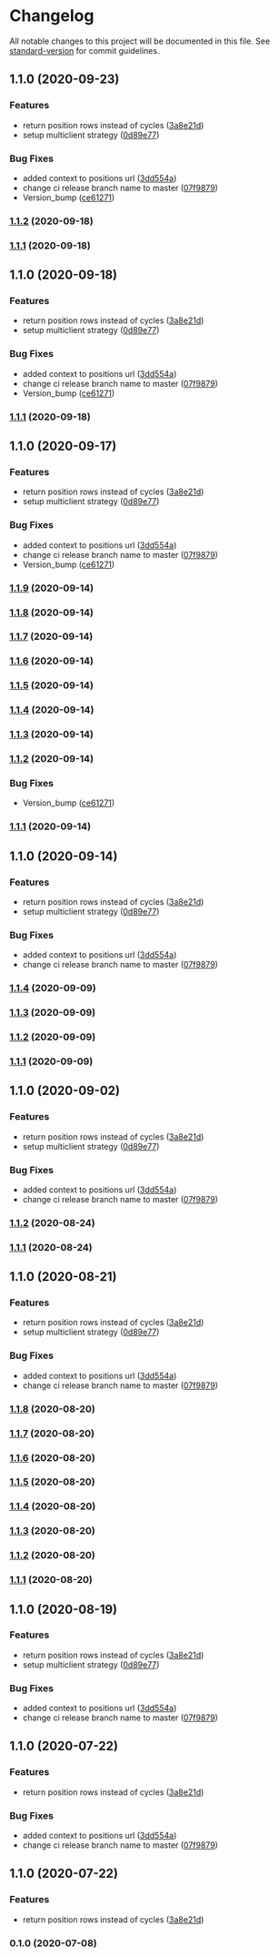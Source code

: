 # Changelog

All notable changes to this project will be documented in this file. See [standard-version](https://github.com/conventional-changelog/standard-version) for commit guidelines.

## 1.1.0 (2020-09-23)


### Features

* return position rows instead of cycles ([3a8e21d](https://github-api.mcvl-engineering.com/vocalink-portal/cp-api-management/commit/3a8e21dac08f140d156050e6baef1c450d0d879c))
* setup multiclient strategy ([0d89e77](https://github-api.mcvl-engineering.com/vocalink-portal/cp-api-management/commit/0d89e7770a2b908bb150c0c96323c24da9c8c3d4))


### Bug Fixes

* added context to positions url ([3dd554a](https://github-api.mcvl-engineering.com/vocalink-portal/cp-api-management/commit/3dd554aed3a3353cfb9bf7467273911a578d39f5))
* change ci release branch name to master ([07f9879](https://github-api.mcvl-engineering.com/vocalink-portal/cp-api-management/commit/07f9879c8629f56f9276a24cddd3e20b5a8144f6))
* Version_bump ([ce61271](https://github-api.mcvl-engineering.com/vocalink-portal/cp-api-management/commit/ce61271fb7151e0673603b42e76b0e7cded9cd1c))

### [1.1.2](https://github-api.mcvl-engineering.com/vocalink-portal/cp-api-management/compare/v1.1.1...v1.1.2) (2020-09-18)

### [1.1.1](https://github-api.mcvl-engineering.com/vocalink-portal/cp-api-management/compare/v1.1.0...v1.1.1) (2020-09-18)

## 1.1.0 (2020-09-18)


### Features

* return position rows instead of cycles ([3a8e21d](https://github-api.mcvl-engineering.com/vocalink-portal/cp-api-management/commit/3a8e21dac08f140d156050e6baef1c450d0d879c))
* setup multiclient strategy ([0d89e77](https://github-api.mcvl-engineering.com/vocalink-portal/cp-api-management/commit/0d89e7770a2b908bb150c0c96323c24da9c8c3d4))


### Bug Fixes

* added context to positions url ([3dd554a](https://github-api.mcvl-engineering.com/vocalink-portal/cp-api-management/commit/3dd554aed3a3353cfb9bf7467273911a578d39f5))
* change ci release branch name to master ([07f9879](https://github-api.mcvl-engineering.com/vocalink-portal/cp-api-management/commit/07f9879c8629f56f9276a24cddd3e20b5a8144f6))
* Version_bump ([ce61271](https://github-api.mcvl-engineering.com/vocalink-portal/cp-api-management/commit/ce61271fb7151e0673603b42e76b0e7cded9cd1c))

### [1.1.1](https://github-api.mcvl-engineering.com/vocalink-portal/cp-api-management/compare/v1.1.0...v1.1.1) (2020-09-18)

## 1.1.0 (2020-09-17)


### Features

* return position rows instead of cycles ([3a8e21d](https://github-api.mcvl-engineering.com/vocalink-portal/cp-api-management/commit/3a8e21dac08f140d156050e6baef1c450d0d879c))
* setup multiclient strategy ([0d89e77](https://github-api.mcvl-engineering.com/vocalink-portal/cp-api-management/commit/0d89e7770a2b908bb150c0c96323c24da9c8c3d4))


### Bug Fixes

* added context to positions url ([3dd554a](https://github-api.mcvl-engineering.com/vocalink-portal/cp-api-management/commit/3dd554aed3a3353cfb9bf7467273911a578d39f5))
* change ci release branch name to master ([07f9879](https://github-api.mcvl-engineering.com/vocalink-portal/cp-api-management/commit/07f9879c8629f56f9276a24cddd3e20b5a8144f6))
* Version_bump ([ce61271](https://github-api.mcvl-engineering.com/vocalink-portal/cp-api-management/commit/ce61271fb7151e0673603b42e76b0e7cded9cd1c))

### [1.1.9](https://github-api.mcvl-engineering.com/vocalink-portal/cp-api-management/compare/v1.1.8...v1.1.9) (2020-09-14)

### [1.1.8](https://github-api.mcvl-engineering.com/vocalink-portal/cp-api-management/compare/v1.1.7...v1.1.8) (2020-09-14)

### [1.1.7](https://github-api.mcvl-engineering.com/vocalink-portal/cp-api-management/compare/v1.1.6...v1.1.7) (2020-09-14)

### [1.1.6](https://github-api.mcvl-engineering.com/vocalink-portal/cp-api-management/compare/v1.1.5...v1.1.6) (2020-09-14)

### [1.1.5](https://github-api.mcvl-engineering.com/vocalink-portal/cp-api-management/compare/v1.1.4...v1.1.5) (2020-09-14)

### [1.1.4](https://github-api.mcvl-engineering.com/vocalink-portal/cp-api-management/compare/v1.1.3...v1.1.4) (2020-09-14)

### [1.1.3](https://github-api.mcvl-engineering.com/vocalink-portal/cp-api-management/compare/v1.1.2...v1.1.3) (2020-09-14)

### [1.1.2](https://github-api.mcvl-engineering.com/vocalink-portal/cp-api-management/compare/v1.1.1...v1.1.2) (2020-09-14)


### Bug Fixes

* Version_bump ([ce61271](https://github-api.mcvl-engineering.com/vocalink-portal/cp-api-management/commit/ce61271fb7151e0673603b42e76b0e7cded9cd1c))

### [1.1.1](https://github-api.mcvl-engineering.com/vocalink-portal/cp-api-management/compare/v1.1.0...v1.1.1) (2020-09-14)

## 1.1.0 (2020-09-14)


### Features

* return position rows instead of cycles ([3a8e21d](https://github-api.mcvl-engineering.com/vocalink-portal/cp-api-management/commit/3a8e21dac08f140d156050e6baef1c450d0d879c))
* setup multiclient strategy ([0d89e77](https://github-api.mcvl-engineering.com/vocalink-portal/cp-api-management/commit/0d89e7770a2b908bb150c0c96323c24da9c8c3d4))


### Bug Fixes

* added context to positions url ([3dd554a](https://github-api.mcvl-engineering.com/vocalink-portal/cp-api-management/commit/3dd554aed3a3353cfb9bf7467273911a578d39f5))
* change ci release branch name to master ([07f9879](https://github-api.mcvl-engineering.com/vocalink-portal/cp-api-management/commit/07f9879c8629f56f9276a24cddd3e20b5a8144f6))

### [1.1.4](https://github-api.mcvl-engineering.com/vocalink-portal/cp-api-management/compare/v1.1.3...v1.1.4) (2020-09-09)

### [1.1.3](https://github-api.mcvl-engineering.com/vocalink-portal/cp-api-management/compare/v1.1.2...v1.1.3) (2020-09-09)

### [1.1.2](https://github-api.mcvl-engineering.com/vocalink-portal/cp-api-management/compare/v1.1.1...v1.1.2) (2020-09-09)

### [1.1.1](https://github-api.mcvl-engineering.com/vocalink-portal/cp-api-management/compare/v1.1.0...v1.1.1) (2020-09-09)

## 1.1.0 (2020-09-02)


### Features

* return position rows instead of cycles ([3a8e21d](https://github-api.mcvl-engineering.com/vocalink-portal/cp-api-management/commit/3a8e21dac08f140d156050e6baef1c450d0d879c))
* setup multiclient strategy ([0d89e77](https://github-api.mcvl-engineering.com/vocalink-portal/cp-api-management/commit/0d89e7770a2b908bb150c0c96323c24da9c8c3d4))


### Bug Fixes

* added context to positions url ([3dd554a](https://github-api.mcvl-engineering.com/vocalink-portal/cp-api-management/commit/3dd554aed3a3353cfb9bf7467273911a578d39f5))
* change ci release branch name to master ([07f9879](https://github-api.mcvl-engineering.com/vocalink-portal/cp-api-management/commit/07f9879c8629f56f9276a24cddd3e20b5a8144f6))

### [1.1.2](https://github-api.mcvl-engineering.com/vocalink-portal/cp-api-management/compare/v1.1.1...v1.1.2) (2020-08-24)

### [1.1.1](https://github-api.mcvl-engineering.com/vocalink-portal/cp-api-management/compare/v1.1.0...v1.1.1) (2020-08-24)

## 1.1.0 (2020-08-21)


### Features

* return position rows instead of cycles ([3a8e21d](https://github-api.mcvl-engineering.com/vocalink-portal/cp-api-management/commit/3a8e21dac08f140d156050e6baef1c450d0d879c))
* setup multiclient strategy ([0d89e77](https://github-api.mcvl-engineering.com/vocalink-portal/cp-api-management/commit/0d89e7770a2b908bb150c0c96323c24da9c8c3d4))


### Bug Fixes

* added context to positions url ([3dd554a](https://github-api.mcvl-engineering.com/vocalink-portal/cp-api-management/commit/3dd554aed3a3353cfb9bf7467273911a578d39f5))
* change ci release branch name to master ([07f9879](https://github-api.mcvl-engineering.com/vocalink-portal/cp-api-management/commit/07f9879c8629f56f9276a24cddd3e20b5a8144f6))

### [1.1.8](https://github-api.mcvl-engineering.com/vocalink-portal/cp-api-management/compare/v1.1.7...v1.1.8) (2020-08-20)

### [1.1.7](https://github-api.mcvl-engineering.com/vocalink-portal/cp-api-management/compare/v1.1.6...v1.1.7) (2020-08-20)

### [1.1.6](https://github-api.mcvl-engineering.com/vocalink-portal/cp-api-management/compare/v1.1.5...v1.1.6) (2020-08-20)

### [1.1.5](https://github-api.mcvl-engineering.com/vocalink-portal/cp-api-management/compare/v1.1.4...v1.1.5) (2020-08-20)

### [1.1.4](https://github-api.mcvl-engineering.com/vocalink-portal/cp-api-management/compare/v1.1.3...v1.1.4) (2020-08-20)

### [1.1.3](https://github-api.mcvl-engineering.com/vocalink-portal/cp-api-management/compare/v1.1.2...v1.1.3) (2020-08-20)

### [1.1.2](https://github-api.mcvl-engineering.com/vocalink-portal/cp-api-management/compare/v1.1.1...v1.1.2) (2020-08-20)

### [1.1.1](https://github-api.mcvl-engineering.com/vocalink-portal/cp-api-management/compare/v1.1.0...v1.1.1) (2020-08-20)

## 1.1.0 (2020-08-19)


### Features

* return position rows instead of cycles ([3a8e21d](https://github-api.mcvl-engineering.com/vocalink-portal/cp-api-management/commit/3a8e21dac08f140d156050e6baef1c450d0d879c))
* setup multiclient strategy ([0d89e77](https://github-api.mcvl-engineering.com/vocalink-portal/cp-api-management/commit/0d89e7770a2b908bb150c0c96323c24da9c8c3d4))


### Bug Fixes

* added context to positions url ([3dd554a](https://github-api.mcvl-engineering.com/vocalink-portal/cp-api-management/commit/3dd554aed3a3353cfb9bf7467273911a578d39f5))
* change ci release branch name to master ([07f9879](https://github-api.mcvl-engineering.com/vocalink-portal/cp-api-management/commit/07f9879c8629f56f9276a24cddd3e20b5a8144f6))

## 1.1.0 (2020-07-22)


### Features

* return position rows instead of cycles ([3a8e21d](https://github-api.mcvl-engineering.com/vocalink-portal/cp-api-management/commit/3a8e21dac08f140d156050e6baef1c450d0d879c))


### Bug Fixes

* added context to positions url ([3dd554a](https://github-api.mcvl-engineering.com/vocalink-portal/cp-api-management/commit/3dd554aed3a3353cfb9bf7467273911a578d39f5))
* change ci release branch name to master ([07f9879](https://github-api.mcvl-engineering.com/vocalink-portal/cp-api-management/commit/07f9879c8629f56f9276a24cddd3e20b5a8144f6))

## 1.1.0 (2020-07-22)


### Features

* return position rows instead of cycles ([3a8e21d](https://github-api.mcvl-engineering.com/vocalink-portal/cp-api-management/commit/3a8e21dac08f140d156050e6baef1c450d0d879c))

### 0.1.0 (2020-07-08)
